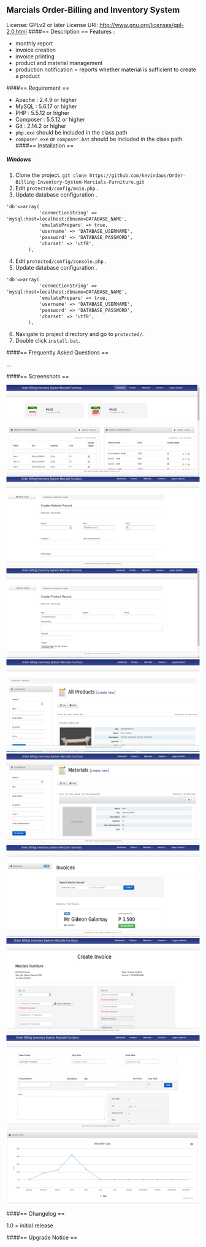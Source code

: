 ## Marcials Order-Billing and Inventory System 
License: GPLv2 or later
License URI: http://www.gnu.org/licenses/gpl-2.0.html
####== Description ==
Features : 
* monthly report
* invoice creation
* invoice printing
* product and material management
* production notification = reports whether material is sufficient to create a product

####== Requirement ==
* Apache : 2.4.9 or higher
* MySQL : 5.6.17 or higher
* PHP : 5.5.12 or higher
* Composer : 5.5.12 or higher
* Git : 2.14.2 or higher
* ```php.exe``` should be included in the class path
* ```composer.exe``` or ```composer.bat``` should be included in the class path
####== Installation ==

##### Windows
1. Clone the project. ```git clone https://github.com/kevindaus/Order-Billing-Inventory-System-Marcials-Furniture.git``` 
1. Edit ```protected/config/main.php``` . 
1. Update database configuration .
``` 
'db'=>array(
            'connectionString' => 'mysql:host=localhost;dbname=DATABASE_NAME',
            'emulatePrepare' => true,
            'username' => 'DATABASE_USERNAME',
            'password' => 'DATABASE_PASSWORD',
            'charset' => 'utf8',  
        ),
```
4. Edit ```protected/config/console.php``` . 
1. Update database configuration .
``` 
'db'=>array(
            'connectionString' => 'mysql:host=localhost;dbname=DATABASE_NAME',
            'emulatePrepare' => true,
            'username' => 'DATABASE_USERNAME',
            'password' => 'DATABASE_PASSWORD',
            'charset' => 'utf8',  
        ),
```
6. Navigate to project directory and go to ```protected/```. 
6. Double click ```install.bat```. 


####== Frequently Asked Questions ==

...

####== Screenshots ==

![Alt text](screenshots/screenshot1.PNG)
![Alt text](screenshots/screenshot2.PNG)
![Alt text](screenshots/screenshot3.PNG)
![Alt text](screenshots/screenshot4.PNG)
![Alt text](screenshots/screenshot5.PNG)
![Alt text](screenshots/screenshot6.PNG)
![Alt text](screenshots/screenshot7.PNG)
![Alt text](screenshots/screenshot8.PNG)
![Alt text](screenshots/screenshot9.PNG)



####== Changelog ==

1.0 = initial release 

####== Upgrade Notice ==
